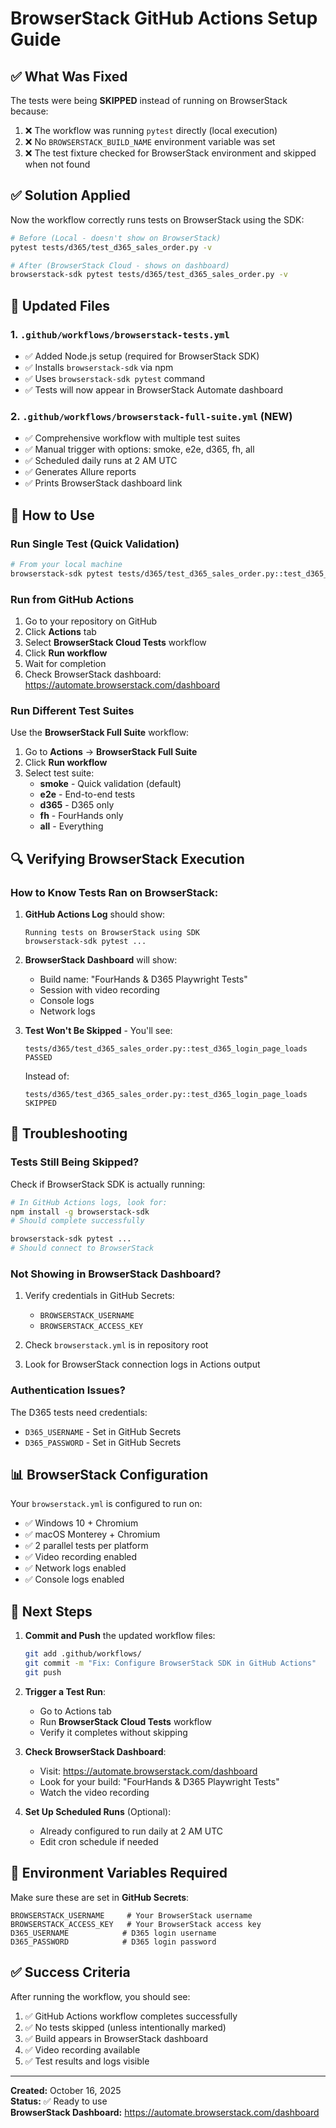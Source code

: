 # BrowserStack GitHub Actions Setup Guide

## ✅ What Was Fixed

The tests were being **SKIPPED** instead of running on BrowserStack because:

1. ❌ The workflow was running `pytest` directly (local execution)
2. ❌ No `BROWSERSTACK_BUILD_NAME` environment variable was set
3. ❌ The test fixture checked for BrowserStack environment and skipped when not found

## ✅ Solution Applied

Now the workflow correctly runs tests on BrowserStack using the SDK:

```bash
# Before (Local - doesn't show on BrowserStack)
pytest tests/d365/test_d365_sales_order.py -v

# After (BrowserStack Cloud - shows on dashboard)
browserstack-sdk pytest tests/d365/test_d365_sales_order.py -v
```

## 📁 Updated Files

### 1. `.github/workflows/browserstack-tests.yml`
- ✅ Added Node.js setup (required for BrowserStack SDK)
- ✅ Installs `browserstack-sdk` via npm
- ✅ Uses `browserstack-sdk pytest` command
- ✅ Tests will now appear in BrowserStack Automate dashboard

### 2. `.github/workflows/browserstack-full-suite.yml` (NEW)
- ✅ Comprehensive workflow with multiple test suites
- ✅ Manual trigger with options: smoke, e2e, d365, fh, all
- ✅ Scheduled daily runs at 2 AM UTC
- ✅ Generates Allure reports
- ✅ Prints BrowserStack dashboard link

## 🚀 How to Use

### Run Single Test (Quick Validation)

```bash
# From your local machine
browserstack-sdk pytest tests/d365/test_d365_sales_order.py::test_d365_login_page_loads -v
```

### Run from GitHub Actions

1. Go to your repository on GitHub
2. Click **Actions** tab
3. Select **BrowserStack Cloud Tests** workflow
4. Click **Run workflow**
5. Wait for completion
6. Check BrowserStack dashboard: https://automate.browserstack.com/dashboard

### Run Different Test Suites

Use the **BrowserStack Full Suite** workflow:

1. Go to **Actions** → **BrowserStack Full Suite**
2. Click **Run workflow**
3. Select test suite:
   - **smoke** - Quick validation (default)
   - **e2e** - End-to-end tests
   - **d365** - D365 only
   - **fh** - FourHands only
   - **all** - Everything

## 🔍 Verifying BrowserStack Execution

### How to Know Tests Ran on BrowserStack:

1. **GitHub Actions Log** should show:
   ```
   Running tests on BrowserStack using SDK
   browserstack-sdk pytest ...
   ```

2. **BrowserStack Dashboard** will show:
   - Build name: "FourHands & D365 Playwright Tests"
   - Session with video recording
   - Console logs
   - Network logs

3. **Test Won't Be Skipped** - You'll see:
   ```
   tests/d365/test_d365_sales_order.py::test_d365_login_page_loads PASSED
   ```
   Instead of:
   ```
   tests/d365/test_d365_sales_order.py::test_d365_login_page_loads SKIPPED
   ```

## 🐛 Troubleshooting

### Tests Still Being Skipped?

Check if BrowserStack SDK is actually running:

```bash
# In GitHub Actions logs, look for:
npm install -g browserstack-sdk
# Should complete successfully

browserstack-sdk pytest ...
# Should connect to BrowserStack
```

### Not Showing in BrowserStack Dashboard?

1. Verify credentials in GitHub Secrets:
   - `BROWSERSTACK_USERNAME`
   - `BROWSERSTACK_ACCESS_KEY`

2. Check `browserstack.yml` is in repository root

3. Look for BrowserStack connection logs in Actions output

### Authentication Issues?

The D365 tests need credentials:
- `D365_USERNAME` - Set in GitHub Secrets
- `D365_PASSWORD` - Set in GitHub Secrets

## 📊 BrowserStack Configuration

Your `browserstack.yml` is configured to run on:
- ✅ Windows 10 + Chromium
- ✅ macOS Monterey + Chromium
- ✅ 2 parallel tests per platform
- ✅ Video recording enabled
- ✅ Network logs enabled
- ✅ Console logs enabled

## 🎯 Next Steps

1. **Commit and Push** the updated workflow files:
   ```bash
   git add .github/workflows/
   git commit -m "Fix: Configure BrowserStack SDK in GitHub Actions"
   git push
   ```

2. **Trigger a Test Run**:
   - Go to Actions tab
   - Run **BrowserStack Cloud Tests** workflow
   - Verify it completes without skipping

3. **Check BrowserStack Dashboard**:
   - Visit: https://automate.browserstack.com/dashboard
   - Look for your build: "FourHands & D365 Playwright Tests"
   - Watch the video recording

4. **Set Up Scheduled Runs** (Optional):
   - Already configured to run daily at 2 AM UTC
   - Edit cron schedule if needed

## 📝 Environment Variables Required

Make sure these are set in **GitHub Secrets**:

```
BROWSERSTACK_USERNAME     # Your BrowserStack username
BROWSERSTACK_ACCESS_KEY   # Your BrowserStack access key
D365_USERNAME            # D365 login username
D365_PASSWORD            # D365 login password
```

## ✅ Success Criteria

After running the workflow, you should see:

1. ✅ GitHub Actions workflow completes successfully
2. ✅ No tests skipped (unless intentionally marked)
3. ✅ Build appears in BrowserStack dashboard
4. ✅ Video recording available
5. ✅ Test results and logs visible

---

**Created:** October 16, 2025  
**Status:** ✅ Ready to use  
**BrowserStack Dashboard:** https://automate.browserstack.com/dashboard

